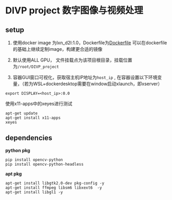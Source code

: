 # DIVP project 数字图像与视频处理 

## setup 
1. 使用docker image 为lxn_d2l:1.0，Dockerfile为[Dockerfile](./Dockerfile)
可以在dockerfile的基础上继续定制image，构建更合适的镜像

2. 默认使用ALL GPU， 文件挂载点为该项目根目录，挂载位置为`/root/DIVP_project` 

3. 容器GUI窗口可视化，获取宿主机IP地址为`host_ip` , 在容器设置以下环境变量，（若为WSL+dockerdesktop需要在window启动xlaunch，即xserver）
```shell
export DISPLAY=<host_ip>:0.0
```
使用x11-apps中的xeyes进行测试
```shell
apt-get update
apt-get install x11-apps
xeyes
```
## dependencies
**python pkg** 
```shell
pip install opencv-python
pip install opencv-python-headless
```
**apt pkg**
```shell
apt-get install libgtk2.0-dev pkg-config -y
apt-get install ffmpeg libsm6 libxext6  -y
apt-get install libgl1 -y
```

